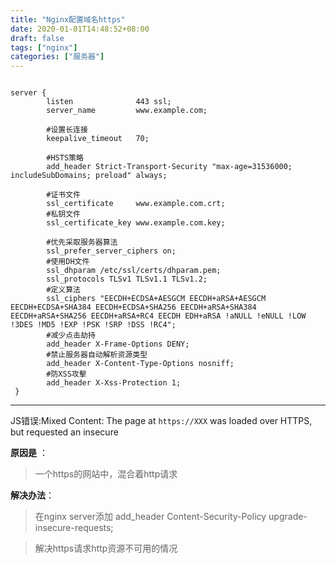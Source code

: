 ```yaml
---
title: "Nginx配置域名https"
date: 2020-01-01T14:48:52+08:00
draft: false
tags: ["nginx"]
categories: ["服务器"]
---
```



```nginx

server {
        listen              443 ssl;
        server_name         www.example.com;
        
        #设置长连接
        keepalive_timeout   70;
        
        #HSTS策略
        add_header Strict-Transport-Security "max-age=31536000; includeSubDomains; preload" always;
        
        #证书文件
        ssl_certificate     www.example.com.crt;
        #私钥文件
        ssl_certificate_key www.example.com.key; 
        
        #优先采取服务器算法
        ssl_prefer_server_ciphers on;
        #使用DH文件
        ssl_dhparam /etc/ssl/certs/dhparam.pem;
        ssl_protocols TLSv1 TLSv1.1 TLSv1.2;
        #定义算法
        ssl_ciphers "EECDH+ECDSA+AESGCM EECDH+aRSA+AESGCM EECDH+ECDSA+SHA384 EECDH+ECDSA+SHA256 EECDH+aRSA+SHA384 EECDH+aRSA+SHA256 EECDH+aRSA+RC4 EECDH EDH+aRSA !aNULL !eNULL !LOW !3DES !MD5 !EXP !PSK !SRP !DSS !RC4";
        #减少点击劫持
        add_header X-Frame-Options DENY;
        #禁止服务器自动解析资源类型
        add_header X-Content-Type-Options nosniff;
        #防XSS攻擊
        add_header X-Xss-Protection 1;
 }
 ```

---
JS错误:Mixed Content: The page at `https://XXX` was loaded over HTTPS, but requested an insecure

**原因是** ：

> 一个https的网站中，混合着http请求

**解决办法**：

> 在nginx  server添加  add_header Content-Security-Policy upgrade-insecure-requests;
    
>解决https请求http资源不可用的情况
